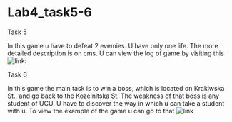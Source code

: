 # Lab4_task5-6

Task 5

In this game u have to defeat 2 evemies. U have only one life. The more detailed description is on cms. U can view the log of game by visiting this ![link]("Lab4_task5-6/task5/log.txt"): 


Task 6

In this game the main task is to win a boss, which is located on Krakiwska St., and go back to the Kozelnitska St. The weakness of that boss is any student of UCU. U have to discover the way in which u can take a student with u. To view the example of the game u can go to that ![link]("https://github.com/Vitalik001/Lab4_task5-6/blob/main/task6/log.txt")
